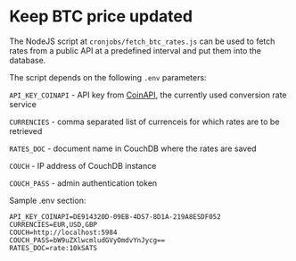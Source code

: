 # Keep BTC price updated

The NodeJS script at `cronjobs/fetch_btc_rates.js` can be used to fetch rates from a public
API at a predefined interval and put them into the database.

The script depends on the following `.env` parameters:

`API_KEY_COINAPI` - API key from [CoinAPI](https://coinapi.io), the currently used conversion rate service

`CURRENCIES` - comma separated list of currenceis for which rates are to be retrieved

`RATES_DOC` - document name in CouchDB where the rates are saved

`COUCH` - IP address of CouchDB instance

`COUCH_PASS` - admin authentication token

Sample .env section:
```
API_KEY_COINAPI=DE914320D-09EB-4DS7-8D1A-219A8ESDF052
CURRENCIES=EUR,USD,GBP
COUCH=http://localhost:5984
COUCH_PASS=bW9uZXlwcmludGVyOmdvYnJycg==
RATES_DOC=rate:10kSATS
```
